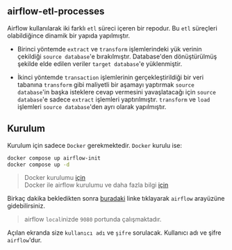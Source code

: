 ## airflow-etl-processes

Airflow kullanılarak iki farklı `etl` süreci içeren bir repodur. Bu `etl` süreçleri olabildiğince dinamik bir yapıda yapılmıştır.

* Birinci yöntemde `extract` ve `transform` işlemlerindeki yük verinin çekildiği `source database`'e bırakılmıştır. Database'den dönüştürülmüş şekilde elde edilen veriler `target database`'e yüklenmiştir.

* İkinci yöntemde `transaction` işlemlerinin gerçekleştirildiği bir veri tabanına `transform` gibi maliyetli bir aşamayı yaptırmak `source database`'in başka isteklere cevap vermesini yavaşlatacağı için `source database`'e sadece `extract` işlemleri yaptırılmıştır. `transform` ve `load` işlemleri `source database`'den ayrı olarak yapılmıştır.

## Kurulum

Kurulum için sadece `Docker` gerekmektedir. `Docker` kurulu ise:

```bash
docker compose up airflow-init
docker compose up -d
```

> Docker kurulumu [için](https://docs.docker.com/engine/install/) <br/>
Docker ile airflow kurulumu ve daha fazla bilgi [için](https://airflow.apache.org/docs/apache-airflow/stable/howto/docker-compose/index.html)


Birkaç dakika bekledikten sonra [buradaki](http://localhost:9080/) linke tıklayarak `airflow` arayüzüne gidebilirsiniz. 

> airflow `local`inizde `9080` portunda çalışmaktadır.

Açılan ekranda size `kullanıcı adı` ve `şifre` sorulacak. Kullanıcı adı ve şifre `airflow`'dur.

